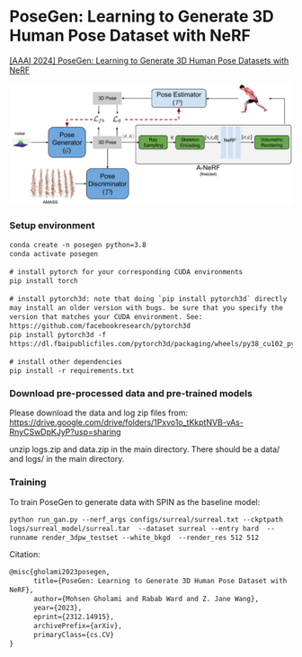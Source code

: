 # PoseGen: Learning to Generate 3D Human Pose Dataset with NeRF
[[AAAI 2024] PoseGen: Learning to Generate 3D Human Pose Datasets with NeRF](https://arxiv.org/pdf/2312.14915.pdf)

![Funny Cat](Figures/PoseGenFramework.jpg)




### Setup environment

```
conda create -n posegen python=3.8
conda activate posegen

# install pytorch for your corresponding CUDA environments
pip install torch

# install pytorch3d: note that doing `pip install pytorch3d` directly may install an older version with bugs. be sure that you specify the version that matches your CUDA environment. See: https://github.com/facebookresearch/pytorch3d
pip install pytorch3d -f https://dl.fbaipublicfiles.com/pytorch3d/packaging/wheels/py38_cu102_pyt190/download.html

# install other dependencies
pip install -r requirements.txt

```
### Download pre-processed data and pre-trained models
Please download the data and log zip files from: https://drive.google.com/drive/folders/1Pxvo1o_tKkptNVB-vAs-RnyCSwDpKJyP?usp=sharing 

unzip logs.zip and data.zip in the main directory. There should be a data/ and logs/ in the main directory.

### Training 
To train PoseGen to generate data with SPIN as the baseline model:

```
python run_gan.py --nerf_args configs/surreal/surreal.txt --ckptpath logs/surreal_model/surreal.tar  --dataset surreal --entry hard  --runname render_3dpw_testset --white_bkgd  --render_res 512 512

```

Citation:
```
@misc{gholami2023posegen,
      title={PoseGen: Learning to Generate 3D Human Pose Dataset with NeRF}, 
      author={Mohsen Gholami and Rabab Ward and Z. Jane Wang},
      year={2023},
      eprint={2312.14915},
      archivePrefix={arXiv},
      primaryClass={cs.CV}
}
```
